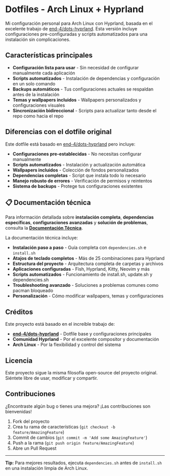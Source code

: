 # Dotfiles - Arch Linux + Hyprland

Mi configuración personal para Arch Linux con Hyprland, basada en el excelente trabajo de [end-4/dots-hyprland](https://github.com/end-4/dots-hyprland). Esta versión incluye configuraciones pre-configuradas y scripts automatizados para una instalación sin complicaciones.

## Características principales

- **Configuración lista para usar** - Sin necesidad de configurar manualmente cada aplicación
- **Scripts automatizados** - Instalación de dependencias y configuración en un solo comando
- **Backups automáticos** - Tus configuraciones actuales se respaldan antes de la instalación
- **Temas y wallpapers incluidos** - Wallpapers personalizados y configuraciones visuales
- **Sincronización bidireccional** - Scripts para actualizar tanto desde el repo como hacia el repo

## Diferencias con el dotfile original

Este dotfile está basado en [end-4/dots-hyprland](https://github.com/end-4/dots-hyprland) pero incluye:

- **Configuraciones pre-establecidas** - No necesitas configurar manualmente
- **Scripts automatizados** - Instalación y actualización automática
- **Wallpapers incluidos** - Colección de fondos personalizados
- **Dependencias completas** - Script que instala todo lo necesario
- **Manejo robusto de errores** - Verificación de permisos y reintentos
- **Sistema de backups** - Protege tus configuraciones existentes

## 📋 Documentación técnica

Para información detallada sobre **instalación completa**, **dependencias específicas**, **configuraciones avanzadas** y **solución de problemas**, consulta la [**Documentación Técnica**](SECURITY.md).

La documentación técnica incluye:
- **Instalación paso a paso** - Guía completa con `dependencies.sh` e `install.sh`
- **Atajos de teclado completos** - Más de 25 combinaciones para Hyprland
- **Estructura del proyecto** - Arquitectura completa de carpetas y archivos
- **Aplicaciones configuradas** - Fish, Hyprland, Kitty, Neovim y más
- **Scripts automatizados** - Funcionamiento de install.sh, update.sh y dependencies.sh
- **Troubleshooting avanzado** - Soluciones a problemas comunes como pacman bloqueado
- **Personalización** - Cómo modificar wallpapers, temas y configuraciones

## Créditos

Este proyecto está basado en el increíble trabajo de:
- **[end-4/dots-hyprland](https://github.com/end-4/dots-hyprland)** - Dotfile base y configuraciones principales
- **Comunidad Hyprland** - Por el excelente compositor y documentación
- **Arch Linux** - Por la flexibilidad y control del sistema

## Licencia

Este proyecto sigue la misma filosofía open-source del proyecto original. Siéntete libre de usar, modificar y compartir.

## Contribuciones

¿Encontraste algún bug o tienes una mejora? ¡Las contribuciones son bienvenidas!

1. Fork del proyecto
2. Crea tu rama de características (`git checkout -b feature/AmazingFeature`)
3. Commit de cambios (`git commit -m 'Add some AmazingFeature'`)
4. Push a la rama (`git push origin feature/AmazingFeature`)
5. Abre un Pull Request

---

**Tip:** Para mejores resultados, ejecuta `dependencies.sh` antes de `install.sh` en una instalación limpia de Arch Linux.